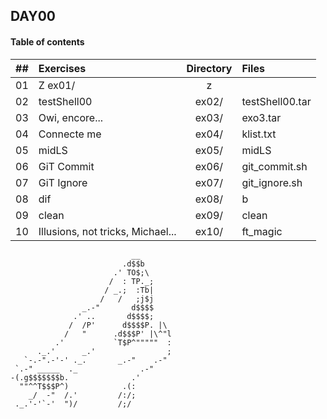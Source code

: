 ## DAY00

#### Table of contents

|  ##  |			Exercises				|	Directory	|	Files			|
|:----:|:-----------------------------------|:-------------:|:------------|
|  01  |Z         								ex01/		|z		                 |
|  02  |testShell00       					        |	ex02/		|testShell00.tar		|
|  03  |Owi, encore...   					        |	ex03/		|exo3.tar    		        |
|  04  |Connecte me  						        |	ex04/		|klist.txt   		        |
|  05  |midLS            					        |	ex05/		|midLS   			|
|  06  |GiT Commit							|	ex06/		|git_commit.sh                   |
|  07  |GiT Ignore							|	ex07/		|git_ignore.sh	                 |
|  08  |dif								|	ex08/		|b			         |
|  09  |clean								|	ex09/		|clean				|
|  10  |Illusions, not tricks, Michael...	                         |	ex10/		|ft_magic			|

                               __
                             .d$$b
                           .' TO$;\
                          /  : TP._;
                         / _.;  :Tb|
                        /   /   ;j$j
                    _.-"       d$$$$
                  .' ..       d$$$$;
                 /  /P'      d$$$$P. |\
                /   "      .d$$$P' |\^"l
              .'           `T$P^"""""  :
          ._.'      _.'                ;
       `-.-".-'-' ._.       _.-"    .-"
     `.-" _____  ._              .-"
    -(.g$$$$$$$b.              .'
      ""^^T$$$P^)            .(:
        _/  -"  /.'         /:/;
     ._.'-'`-'  ")/         /;/

